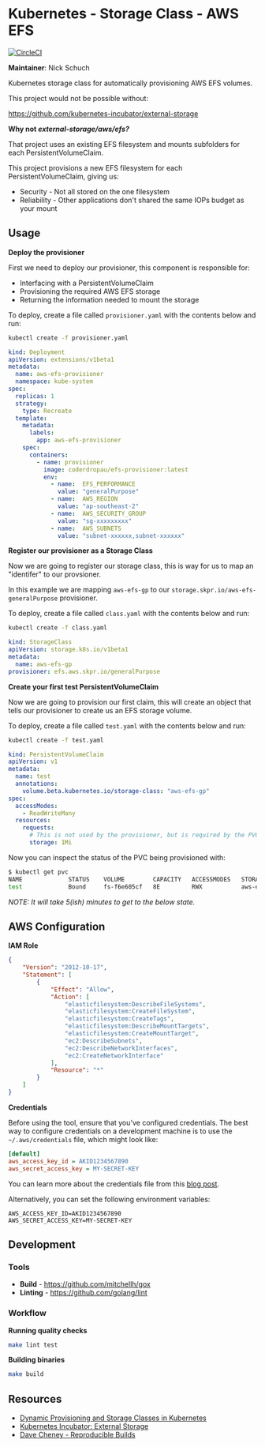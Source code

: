 Kubernetes - Storage Class - AWS EFS
====================================

[![CircleCI](https://circleci.com/gh/codedropau/efs-provisioner.svg?style=svg)](https://circleci.com/gh/codedropau/efs-provisioner)

**Maintainer**: Nick Schuch

Kubernetes storage class for automatically provisioning AWS EFS volumes.

This project would not be possible without:

https://github.com/kubernetes-incubator/external-storage

**Why not _external-storage/aws/efs?_**

That project uses an existing EFS filesystem and mounts subfolders for each PersistentVolumeClaim.

This project provisions a new EFS filesystem for each PersistentVolumeClaim, giving us:

* Security - Not all stored on the one filesystem
* Reliability - Other applications don't shared the same IOPs budget as your mount

## Usage

**Deploy the provisioner**

First we need to deploy our provisioner, this component is responsible for:
 
* Interfacing with a PersistentVolumeClaim
* Provisioning the required AWS EFS storage
* Returning the information needed to mount the storage

To deploy, create a file called `provisioner.yaml` with the contents below and run:

```bash
kubectl create -f provisioner.yaml
```

```yaml
kind: Deployment
apiVersion: extensions/v1beta1
metadata:
  name: aws-efs-provisioner
  namespace: kube-system
spec:
  replicas: 1
  strategy:
    type: Recreate
  template:
    metadata:
      labels:
        app: aws-efs-provisioner
    spec:
      containers:
        - name: provisioner
          image: coderdropau/efs-provisioner:latest
          env:
            - name:  EFS_PERFORMANCE
              value: "generalPurpose"
            - name:  AWS_REGION
              value: "ap-southeast-2"
            - name:  AWS_SECURITY_GROUP
              value: "sg-xxxxxxxxx"
            - name:  AWS_SUBNETS
              value: "subnet-xxxxxx,subnet-xxxxxx"
```

**Register our provisioner as a Storage Class**

Now we are going to register our storage class, this is way for us to map an "identifer" to our provsioner.

In this example we are mapping `aws-efs-gp` to our `storage.skpr.io/aws-efs-generalPurpose` provisioner.

To deploy, create a file called `class.yaml` with the contents below and run:

```bash
kubectl create -f class.yaml
```

```yaml
kind: StorageClass
apiVersion: storage.k8s.io/v1beta1
metadata:
  name: aws-efs-gp
provisioner: efs.aws.skpr.io/generalPurpose
```

**Create your first test PersistentVolumeClaim**

Now we are going to provision our first claim, this will create an object that tells our provisioner to create
us an EFS storage volume.

To deploy, create a file called `test.yaml` with the contents below and run:

```bash
kubectl create -f test.yaml
```

```yaml
kind: PersistentVolumeClaim
apiVersion: v1
metadata:
  name: test
  annotations:
    volume.beta.kubernetes.io/storage-class: "aws-efs-gp"
spec:
  accessModes:
    - ReadWriteMany
  resources:
    requests:
      # This is not used by the provisioner, but is required by the PVC.
      storage: 1Mi
```

Now you can inspect the status of the PVC being provisioned with:

```bash
$ kubectl get pvc
NAME             STATUS    VOLUME        CAPACITY   ACCESSMODES   STORAGECLASS   AGE
test             Bound     fs-f6e605cf   8E         RWX           aws-efs-gp     5m
```

_NOTE: It will take 5(ish) minutes to get to the below state._

## AWS Configuration

**IAM Role**

```json
{
    "Version": "2012-10-17",
    "Statement": [
        {
            "Effect": "Allow",
            "Action": [
                "elasticfilesystem:DescribeFileSystems",
                "elasticfilesystem:CreateFileSystem",
                "elasticfilesystem:CreateTags",
                "elasticfilesystem:DescribeMountTargets",
                "elasticfilesystem:CreateMountTarget",
                "ec2:DescribeSubnets",
                "ec2:DescribeNetworkInterfaces",
                "ec2:CreateNetworkInterface"
            ],
            "Resource": "*"
        }
    ]
}
```

**Credentials**

Before using the tool, ensure that you've configured credentials. The best
way to configure credentials on a development machine is to use the
`~/.aws/credentials` file, which might look like:

```ini
[default]
aws_access_key_id = AKID1234567890
aws_secret_access_key = MY-SECRET-KEY
```

You can learn more about the credentials file from this
[blog post](http://blogs.aws.amazon.com/security/post/Tx3D6U6WSFGOK2H/A-New-and-Standardized-Way-to-Manage-Credentials-in-the-AWS-SDKs).

Alternatively, you can set the following environment variables:

```
AWS_ACCESS_KEY_ID=AKID1234567890
AWS_SECRET_ACCESS_KEY=MY-SECRET-KEY
```

## Development

### Tools

* **Build** - https://github.com/mitchellh/gox
* **Linting** - https://github.com/golang/lint

### Workflow

**Running quality checks**

```bash
make lint test
```

**Building binaries**

```bash
make build
```

## Resources

* [Dynamic Provisioning and Storage Classes in Kubernetes](http://blog.kubernetes.io/2017/03/dynamic-provisioning-and-storage-classes-kubernetes.html)
* [Kubernetes Incubator: External Storage](https://github.com/kubernetes-incubator/external-storage)
* [Dave Cheney - Reproducible Builds](https://www.youtube.com/watch?v=c3dW80eO88I)
